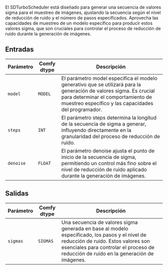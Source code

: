
El SDTurboScheduler está diseñado para generar una secuencia de valores sigma para el muestreo de imágenes, ajustando la secuencia según el nivel de reducción de ruido y el número de pasos especificados. Aprovecha las capacidades de muestreo de un modelo específico para producir estos valores sigma, que son cruciales para controlar el proceso de reducción de ruido durante la generación de imágenes.

## Entradas

| Parámetro | Comfy dtype | Descripción |
| --- | --- | --- |
| `model` | `MODEL` | El parámetro model especifica el modelo generativo que se utilizará para la generación de valores sigma. Es crucial para determinar el comportamiento de muestreo específico y las capacidades del programador. |
| `steps` | `INT` | El parámetro steps determina la longitud de la secuencia de sigma a generar, influyendo directamente en la granularidad del proceso de reducción de ruido. |
| `denoise` | `FLOAT` | El parámetro denoise ajusta el punto de inicio de la secuencia de sigma, permitiendo un control más fino sobre el nivel de reducción de ruido aplicado durante la generación de imágenes. |

## Salidas

| Parámetro | Comfy dtype | Descripción |
| --- | --- | --- |
| `sigmas` | `SIGMAS` | Una secuencia de valores sigma generada en base al modelo especificado, los pasos y el nivel de reducción de ruido. Estos valores son esenciales para controlar el proceso de reducción de ruido en la generación de imágenes. |
